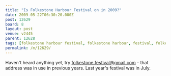 ```yaml
---
title: "Is Folkestone Harbour Festival on in 2009?"
date: 2009-05-22T06:30:20.000Z
post: 12629
board: 8
layout: post
venue: v2445
parent: 12628
tags: [folkestone harbour festival, folkestone harbour, festival, folkestone]
permalink: /m/12629/
---
```

Haven't heard anything yet, try folkestone.festival@gmail.com - that address was in use in previous years. Last year's festival was in July.
